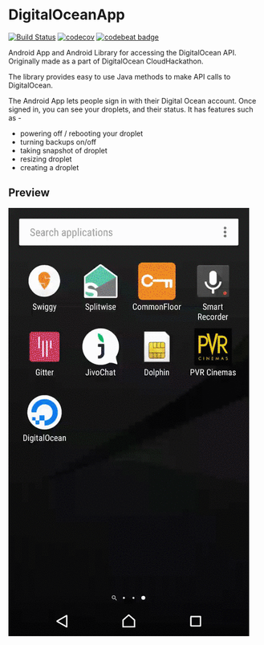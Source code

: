 # DigitalOceanApp

[![Build Status](https://travis-ci.org/coding-blocks/DigitalOceanApp.svg?branch=master)](https://travis-ci.org/coding-blocks/DigitalOceanApp)
[![codecov](https://codecov.io/gh/coding-blocks/DigitalOceanApp/branch/master/graph/badge.svg)](https://codecov.io/gh/coding-blocks/DigitalOceanApp)
[![codebeat badge](https://codebeat.co/badges/39a67587-5c32-416f-8166-3a5eb43335af)](https://codebeat.co/projects/github-com-coding-blocks-digitaloceanapp-master)

Android App and Android Library for accessing the DigitalOcean API.
Originally made as a part of DigitalOcean CloudHackathon.

The library provides easy to use Java methods to make API calls to DigitalOcean.

The Android App lets people sign in with their Digital Ocean account. 
Once signed in, you can see your droplets, and their status. 
It has features such as - 
 - powering off / rebooting your droplet
 - turning backups on/off
 - taking snapshot of droplet
 - resizing droplet
 - creating a droplet

 ## Preview

 ![preview](docs/preview.gif)
